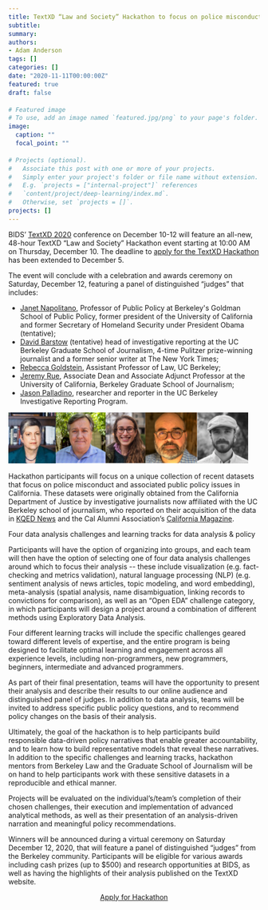 ```yaml
---
title: TextXD “Law and Society” Hackathon to focus on police misconduct and data analysis in support of public policy
subtitle:
summary:
authors:
- Adam Anderson
tags: []
categories: []
date: "2020-11-11T00:00:00Z"
featured: true
draft: false

# Featured image
# To use, add an image named `featured.jpg/png` to your page's folder.
image:
  caption: ""
  focal_point: ""

# Projects (optional).
#   Associate this post with one or more of your projects.
#   Simply enter your project's folder or file name without extension.
#   E.g. `projects = ["internal-project"]` references
#   `content/project/deep-learning/index.md`.
#   Otherwise, set `projects = []`.
projects: []
---
```

BIDS’ [TextXD 2020](https://bids.berkeley.edu/events/textxd-2020) conference on December 10-12 will feature an all-new, 48-hour TextXD “Law and Society” Hackathon event starting at 10:00 AM on Thursday, December 10. The deadline to [apply for the TextXD Hackathon](https://docs.google.com/forms/d/e/1FAIpQLScs-HArdvW4uwGT3mSl_j06LEWSF7zb85TEzVoTHBgfxakfJw/viewform?mc_cid=d85ef03802&mc_eid=3be528eb15) has been extended to December 5.

The event will conclude with a celebration and awards ceremony on Saturday, December 12, featuring a panel of distinguished “judges” that includes:

* [Janet Napolitano](https://gspp.berkeley.edu/directories/faculty/janet-napolitano), Professor of Public Policy at Berkeley's Goldman School of Public Policy, former president of the University of California and former Secretary of Homeland Security under President Obama (tentative);
* [David Barstow](https://journalism.berkeley.edu/person/david-barstow/) (tentative) head of investigative reporting at the UC Berkeley Graduate School of Journalism, 4-time Pulitzer prize-winning journalist and a former senior writer at The New York Times;
* [Rebecca Goldstein](https://www.law.berkeley.edu/our-faculty/faculty-profiles/rebecca-goldstein/), Assistant Professor of Law, UC Berkeley;
* [Jeremy Rue](https://journalism.berkeley.edu/person/jrue/), Associate Dean and Associate Adjunct Professor at the University of California, Berkeley Graduate School of Journalism;
* [Jason Palladino](https://journalism.berkeley.edu/person/jason_paladino/), researcher and reporter in the UC Berkeley Investigative Reporting Program.



![](judges.png)

Hackathon participants will focus on a unique collection of recent datasets that focus on police misconduct and associated public policy issues in California.  These datasets were originally obtained from the California Department of Justice by investigative journalists now affiliated with the UC Berkeley school of journalism, who reported on their acquisition of the data in [KQED News](https://www.kqed.org/news/11728957/california-keeps-a-secret-list-of-criminal-cops-but-says-you-cant-have-it) and the Cal Alumni Association’s [California Magazine](https://alumni.berkeley.edu/california-magazine/just-in/2020-01-08/massive-project-sheds-light-californias-criminal-cops).

Four data analysis challenges and learning tracks for data analysis & policy

Participants will have the option of organizing into groups, and each team will then have the option of selecting one of four data analysis challenges around which to focus their analysis -- these include visualization (e.g. fact-checking and metrics validation), natural language processing (NLP) (e.g. sentiment analysis of news articles, topic modeling, and word embedding), meta-analysis (spatial analysis, name disambiguation, linking records to convictions for comparison), as well as an “Open EDA” challenge category, in which participants will design a project around a combination of different methods using Exploratory Data Analysis.

Four different learning tracks will include the specific challenges geared toward different levels of expertise, and the entire program is being designed to facilitate optimal learning and engagement across all experience levels, including non-programmers, new programmers, beginners, intermediate and advanced programmers.

As part of their final presentation, teams will have the opportunity to present their analysis and describe their results to our online audience and distinguished panel of judges.  In addition to data analysis, teams will be invited to address specific public policy questions, and to recommend policy changes on the basis of their analysis.  

Ultimately, the goal of the hackathon is to help participants build responsible data-driven policy narratives that enable greater accountability, and to learn how to build representative models that reveal these narratives.  In addition to the specific challenges and learning tracks, hackathon mentors from Berkeley Law and the Graduate School of Journalism will be on hand to help participants work with these sensitive datasets in a reproducible and ethical manner.  

Projects will be evaluated on the individual’s/team’s completion of their chosen challenges, their execution and implementation of advanced analytical methods, as well as their presentation of an analysis-driven narration and meaningful policy recommendations.

Winners will be announced during a virtual ceremony on Saturday December 12, 2020, that will feature a panel of distinguished “judges” from the Berkeley community.  Participants will be eligible for various awards including cash prizes (up to $500) and research opportunities at BIDS, as well as having the highlights of their analysis published on the TextXD website.

<div align="center">
<a href="https://docs.google.com/forms/d/e/1FAIpQLScs-HArdvW4uwGT3mSl_j06LEWSF7zb85TEzVoTHBgfxakfJw/viewform?usp=pp_url&mc_cid=d85ef03802&mc_eid=[UNIQID]" type="button" class="btn btn-info btn-lg">Apply for Hackathon</a>
</div>

